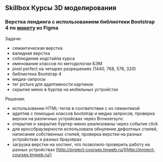 ## Skillbox Курсы 3D моделирования

### Верстка лендинга с использованием библиотеки Bootstrap 4 по [макету](https://www.figma.com/file/XcTODVidhd3EluCFERLdHB/%D0%A1%D0%B5%D1%82%D0%BA%D0%B8_%D0%94%D0%97-Copy) из Figma

Задачи:
+ семантическая верстка
+ валидная верстка
+ соблюдение кодстайла курса
+ именование классов по методологии БЭМ
+ pixel perfect на четырех разрешениях (1440, 768, 576, 320)
+ библиотека Bootstrap 4
+ медиа-запросы 
+ тег picture для адаптивности картинок
+ скрытие меню в бургер на мобильных устройстах 

Решения:
+ использовании HTML-тегов в соответствии с их семантикой
+ адаптив с помощью классов bootstrap и медиа запросов, проверка верски на различных устройсвах через Browsersync 
+ открытие и закрытие бургер-меню реализованы через событие click
+ для кроссбраузерности использовала обнуление дефолтных стилей, написание собственных стилей, проверка верстки на разных устройстках и разных браузерах
+ загрузка верстки на хостинг, что позволило проверить работу на разных устройствах [http://project-courses.tmweb.ru/](http://project-courses.tmweb.ru/)
